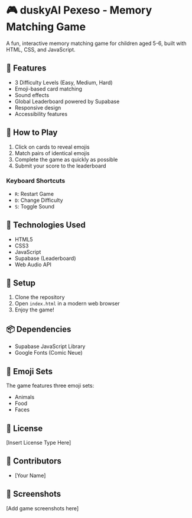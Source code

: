 # 🎮 duskyAI Pexeso - Memory Matching Game

A fun, interactive memory matching game for children aged 5-6, built with HTML, CSS, and JavaScript.

## 🌟 Features

- 3 Difficulty Levels (Easy, Medium, Hard)
- Emoji-based card matching
- Sound effects
- Global Leaderboard powered by Supabase
- Responsive design
- Accessibility features

## 🎲 How to Play

1. Click on cards to reveal emojis
2. Match pairs of identical emojis
3. Complete the game as quickly as possible
4. Submit your score to the leaderboard

### Keyboard Shortcuts
- `R`: Restart Game
- `D`: Change Difficulty
- `S`: Toggle Sound

## 🚀 Technologies Used

- HTML5
- CSS3
- JavaScript
- Supabase (Leaderboard)
- Web Audio API

## 🔧 Setup

1. Clone the repository
2. Open `index.html` in a modern web browser
3. Enjoy the game!

## 📦 Dependencies

- Supabase JavaScript Library
- Google Fonts (Comic Neue)

## 🌈 Emoji Sets

The game features three emoji sets:
- Animals
- Food
- Faces

## 📝 License

[Insert License Type Here]

## 👥 Contributors

- [Your Name]

## 🎨 Screenshots

[Add game screenshots here] 